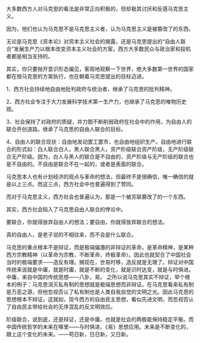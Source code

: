 大多数西方人对马克思的看法是非常正向积极的，但却极其讨厌和反感马克思主义。

因为，他们也认为马克思不是马克思主义者，认为马克思主义是被篡改了的东西。

无论是马克思《资本论》对资本主义社会的揭露，还是马克思提出的“自由人联合”发展生产力以根本改变资本主义社会的方案，西方大多数民众与政治家和投机者都是相当支持的。

其实，你只要抛开意识形态偏见，客观地观察一下世界，绝大多数第一世界的国家都在按马克思的方案执行，也在朝着马克思提出的目标迈进。

1、西方社会持续地自由地批判政府与统治者，继承了马克思的批判精神。

2、西方社会专注于大力发展科学技术第一生产力，也继承了马克思的唯物历史观。

3、社会保持了对政府的质疑，并力图不断削弱政府在社会中的作用，为自由人的联合开创道路。继承了马克思的自由人联合的目标。

4、自由人的联合现状：自由地发动罢工罢市，也自由地组织生产。自由地进行联合的形式如：白人联合白人，黑人联合黑人，资产阶级联合资产阶级，无产阶级联合无产阶级。因为，白人与黑人的联合是不自由的，资产阶级与无产阶级的联合也是不自由的。不自由是联合不在一起的，或者是表面的联合。

马克思本人也有计划经济的观点与革命的想法，但最终不是很确信，唯一确信的就是以上三点。而这三点，西方社会中也普遍得到了赞同。

而对于马克思主义，西方社会也普遍认为，那是一个被苏联篡改了的一个东西。

其实，西方社会陷入了马克思自由人联合的悖论中。

要联合，你就得放弃自由人的想法；要自由，你就得放弃联合的想法。

真的自由人，是老子说的不相往来，而不会是什么联合。



马克思的重点根本不是辩证，而是极端偏激的非辩证的革命，是革命精神，是某种西方宗教精神（以革命为宗教，不断革命，终极革命）。因此也就契合了中国社会当时的极端要求——造反有理。搁现在，世易时移，造反就是无理了。辩证对中国传统来说就是中庸，就是时庸，就是不断的变化，就是识时达变，就是与时俱进。中庸，来自中国的传统思想——八卦，易。
之所以说马克思其实不辩证，举个根本的例子：马克思消灭私有制的思想就是极端思想而非辩证。在马克思看来私有制是万恶之源，但他忽视否认了私有制也是人类自我自觉的文明之光。因此马克思的思想根本不辩证。这就如，现今西方的自由民主思想，看似先进文明，而忽视否认了自由民主带给社会的无序混乱的反文明效应。

阶级联合，说到底，还是辩证，还是中庸。也就是社会的两极能保持稳定平衡。而中国传统哲学的未来在哪里——与时俱进，《易》思想应用。未来是不断变化的，跟上这个变化的未来。——苟日新，日日新，又日新。